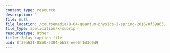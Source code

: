```yaml
---
content_type: resource
description: ''
file: null
file_location: /coursemedia/8-04-quantum-physics-i-spring-2016/8f39a63105505304bb58eee6f1d3d0d9_EkpbxgEslE4.vtt
file_type: application/x-subrip
resourcetype: Other
title: 3play caption file
uid: 8f39a631-0550-5304-bb58-eee6f1d3d0d9
---
```

